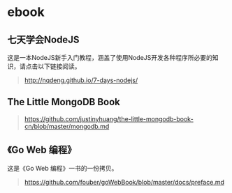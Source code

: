 ebook
=====
## 七天学会NodeJS

这是一本NodeJS新手入门教程，涵盖了使用NodeJS开发各种程序所必要的知识，请点击以下链接阅读。

> http://nqdeng.github.io/7-days-nodejs/

## The Little MongoDB Book

> https://github.com/justinyhuang/the-little-mongodb-book-cn/blob/master/mongodb.md

## 《Go Web 编程》

这是《Go Web 编程》一书的一份拷贝。

> https://github.com/fouber/goWebBook/blob/master/docs/preface.md
